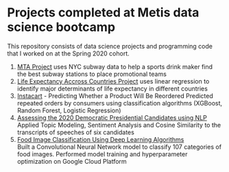 # Projects completed at Metis data science bootcamp
This repository consists of data science projects and programming code that I worked on at the Spring 2020 cohort.

1. [MTA Project](https://github.com/dgourianov/metis_projects/tree/master/Project_1_mta)  uses NYC subway data to help a sports drink maker find the best subway stations to place promotional teams
1. [Life Expectancy Accross Countries Project](https://github.com/dgourianov/metis_projects/tree/master/Project_2_life_expectancy) uses linear regression to identify major determinants of life expectancy in different countries
1. [Instacart](https://github.com/dgourianov/metis_projects/tree/master/Project_3_instacart)  - Predicting Whether a Product Will Be Reordered
Predicted repeated orders by consumers using classification algorithms (XGBoost, Random Forest, Logistic Regression)
1. [Assessing the 2020 Democratic Presidential Candidates using NLP](https://github.com/dgourianov/metis_projects/tree/master/Project_4_debates)  
Applied Topic Modeling, Sentiment Analysis and Cosine Similarity to the transcripts of speeches of six candidates
1. [Food Image Classification Using Deep Learning Algorithms](https://github.com/dgourianov/metis_projects/tree/master/Project_5_food_image_class)   
Built a Convolutional Neural Network model to classify 107 categories of food images. Performed model training and hyperparameter optimization on Google Cloud Platform

